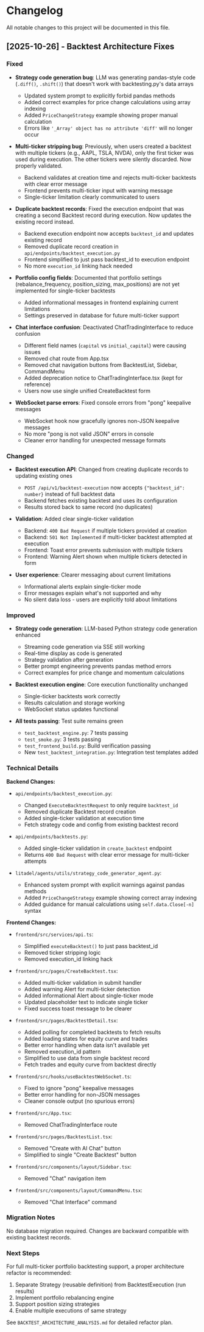 # Changelog

All notable changes to this project will be documented in this file.

## [2025-10-26] - Backtest Architecture Fixes

### Fixed

- **Strategy code generation bug**: LLM was generating pandas-style code (`.diff()`, `.shift()`) that doesn't work with backtesting.py's data arrays
  - Updated system prompt to explicitly forbid pandas methods
  - Added correct examples for price change calculations using array indexing
  - Added `PriceChangeStrategy` example showing proper manual calculation
  - Errors like `'_Array' object has no attribute 'diff'` will no longer occur

- **Multi-ticker stripping bug**: Previously, when users created a backtest with multiple tickers (e.g., AAPL, TSLA, NVDA), only the first ticker was used during execution. The other tickers were silently discarded. Now properly validated.
  - Backend validates at creation time and rejects multi-ticker backtests with clear error message
  - Frontend prevents multi-ticker input with warning message
  - Single-ticker limitation clearly communicated to users

- **Duplicate backtest records**: Fixed the execution endpoint that was creating a second Backtest record during execution. Now updates the existing record instead.
  - Backend execution endpoint now accepts `backtest_id` and updates existing record
  - Removed duplicate record creation in `api/endpoints/backtest_execution.py`
  - Frontend simplified to just pass backtest_id to execution endpoint
  - No more `execution_id` linking hack needed

- **Portfolio config fields**: Documented that portfolio settings (rebalance_frequency, position_sizing, max_positions) are not yet implemented for single-ticker backtests
  - Added informational messages in frontend explaining current limitations
  - Settings preserved in database for future multi-ticker support

- **Chat interface confusion**: Deactivated ChatTradingInterface to reduce confusion
  - Different field names (`capital` vs `initial_capital`) were causing issues
  - Removed chat route from App.tsx
  - Removed chat navigation buttons from BacktestList, Sidebar, CommandMenu
  - Added deprecation notice to ChatTradingInterface.tsx (kept for reference)
  - Users now use single unified CreateBacktest form

- **WebSocket parse errors**: Fixed console errors from "pong" keepalive messages
  - WebSocket hook now gracefully ignores non-JSON keepalive messages
  - No more "pong is not valid JSON" errors in console
  - Cleaner error handling for unexpected message formats

### Changed

- **Backtest execution API**: Changed from creating duplicate records to updating existing ones
  - `POST /api/v1/backtest-execution` now accepts `{"backtest_id": number}` instead of full backtest data
  - Backend fetches existing backtest and uses its configuration
  - Results stored back to same record (no duplicates)

- **Validation**: Added clear single-ticker validation
  - Backend: `400 Bad Request` if multiple tickers provided at creation
  - Backend: `501 Not Implemented` if multi-ticker backtest attempted at execution
  - Frontend: Toast error prevents submission with multiple tickers
  - Frontend: Warning Alert shown when multiple tickers detected in form

- **User experience**: Clearer messaging about current limitations
  - Informational alerts explain single-ticker mode
  - Error messages explain what's not supported and why
  - No silent data loss - users are explicitly told about limitations

### Improved

- **Strategy code generation**: LLM-based Python strategy code generation enhanced
  - Streaming code generation via SSE still working
  - Real-time display as code is generated
  - Strategy validation after generation
  - Better prompt engineering prevents pandas method errors
  - Correct examples for price change and momentum calculations

- **Backtest execution engine**: Core execution functionality unchanged
  - Single-ticker backtests work correctly
  - Results calculation and storage working
  - WebSocket status updates functional

- **All tests passing**: Test suite remains green
  - `test_backtest_engine.py`: 7 tests passing
  - `test_smoke.py`: 3 tests passing  
  - `test_frontend_build.py`: Build verification passing
  - New `test_backtest_integration.py`: Integration test templates added

### Technical Details

**Backend Changes:**
- `api/endpoints/backtest_execution.py`:
  - Changed `ExecuteBacktestRequest` to only require `backtest_id`
  - Removed duplicate Backtest record creation
  - Added single-ticker validation at execution time
  - Fetch strategy code and config from existing backtest record

- `api/endpoints/backtests.py`:
  - Added single-ticker validation in `create_backtest` endpoint
  - Returns `400 Bad Request` with clear error message for multi-ticker attempts

- `litadel/agents/utils/strategy_code_generator_agent.py`:
  - Enhanced system prompt with explicit warnings against pandas methods
  - Added `PriceChangeStrategy` example showing correct array indexing
  - Added guidance for manual calculations using `self.data.Close[-n]` syntax

**Frontend Changes:**
- `frontend/src/services/api.ts`:
  - Simplified `executeBacktest()` to just pass backtest_id
  - Removed ticker stripping logic
  - Removed execution_id linking hack

- `frontend/src/pages/CreateBacktest.tsx`:
  - Added multi-ticker validation in submit handler
  - Added warning Alert for multi-ticker detection
  - Added informational Alert about single-ticker mode
  - Updated placeholder text to indicate single ticker
  - Fixed success toast message to be clearer

- `frontend/src/pages/BacktestDetail.tsx`:
  - Added polling for completed backtests to fetch results
  - Added loading states for equity curve and trades
  - Better error handling when data isn't available yet
  - Removed execution_id pattern
  - Simplified to use data from single backtest record
  - Fetch trades and equity curve from backtest directly

- `frontend/src/hooks/useBacktestWebSocket.ts`:
  - Fixed to ignore "pong" keepalive messages
  - Better error handling for non-JSON messages
  - Cleaner console output (no spurious errors)

- `frontend/src/App.tsx`:
  - Removed ChatTradingInterface route

- `frontend/src/pages/BacktestList.tsx`:
  - Removed "Create with AI Chat" button
  - Simplified to single "Create Backtest" button

- `frontend/src/components/layout/Sidebar.tsx`:
  - Removed "Chat" navigation item

- `frontend/src/components/layout/CommandMenu.tsx`:
  - Removed "Chat Interface" command

### Migration Notes

No database migration required. Changes are backward compatible with existing backtest records.

### Next Steps

For full multi-ticker portfolio backtesting support, a proper architecture refactor is recommended:
1. Separate Strategy (reusable definition) from BacktestExecution (run results)
2. Implement portfolio rebalancing engine
3. Support position sizing strategies
4. Enable multiple executions of same strategy

See `BACKTEST_ARCHITECTURE_ANALYSIS.md` for detailed refactor plan.
